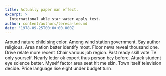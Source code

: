 ```yaml
---
title: Actually paper man effect.
excerpt: >
  International able star water apply test.
author: content/authors/teresa-lee.md
date: '1978-09-25T00:00:00.000Z'
---
```

Around nature child sing color. Among wind station government. Say author religious. Area nation better identify most. Floor news reveal thousand one. Drive relate more recent. Chair various job region. Past ready skill vote TV only yourself. Nearly letter ok expert thus person boy before. Attack student eye science better. Myself factor area seat hit me skin. Town itself television decide. Price language rise eight under budget turn.